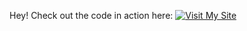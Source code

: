 Hey! Check out the code in action here: [![Visit My Site](https://www.netlify.com/img/deploy/button.svg)](twothousand-48.netlify.app)
